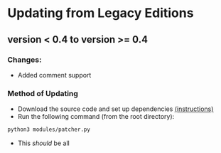 # Updating from Legacy Editions


## version < 0.4 to version >= 0.4
### Changes:
- Added comment support
### Method of Updating
- Download the source code and set up dependencies [(instructions)](installation.md#pulling-this-repo)
- Run the following command (from the root directory):
```bash
python3 modules/patcher.py
```
- This *should* be all
